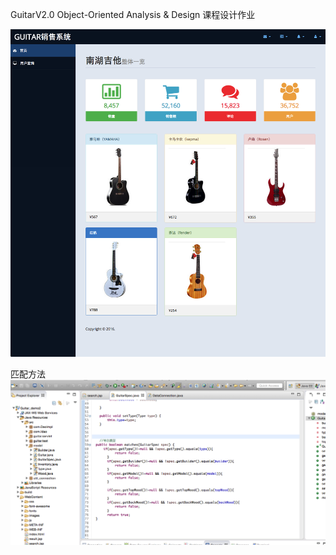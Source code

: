 GuitarV2.0
Object-Oriented Analysis & Design 课程设计作业

![image](https://github.com/queenl71/GuitarV2.0/blob/master/index.png)

匹配方法
![image](https://github.com/queenl71/GuitarV2.0/blob/master/match.png)
